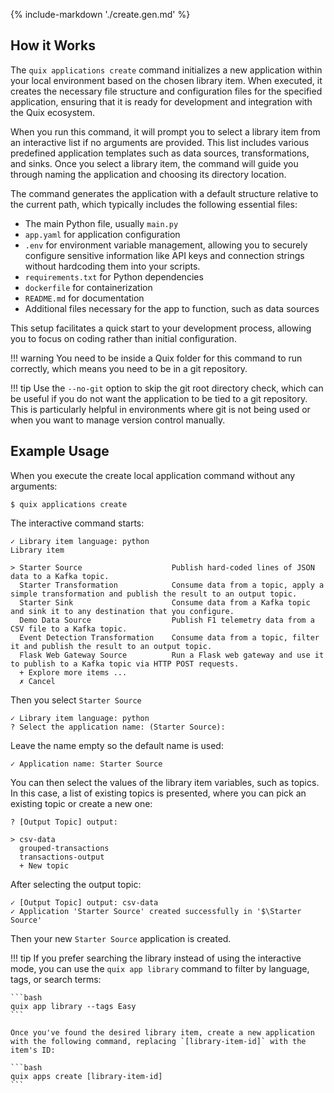 {% include-markdown './create.gen.md' %}

## How it Works

The `quix applications create` command initializes a new application within your local environment based on the chosen library item. When executed, it creates the necessary file structure and configuration files for the specified application, ensuring that it is ready for development and integration with the Quix ecosystem.

When you run this command, it will prompt you to select a library item from an interactive list if no arguments are provided. This list includes various predefined application templates such as data sources, transformations, and sinks. Once you select a library item, the command will guide you through naming the application and choosing its directory location.

The command generates the application with a default structure relative to the current path, which typically includes the following essential files:

- The main Python file, usually `main.py`
- `app.yaml` for application configuration
- `.env` for environment variable management, allowing you to securely configure sensitive information like API keys and connection strings without hardcoding them into your scripts.
- `requirements.txt` for Python dependencies
- `dockerfile` for containerization
- `README.md` for documentation
- Additional files necessary for the app to function, such as data sources

This setup facilitates a quick start to your development process, allowing you to focus on coding rather than initial configuration.

!!! warning
    You need to be inside a Quix folder for this command to run correctly, which means you need to be in a git repository.

!!! tip
    Use the `--no-git` option to skip the git root directory check, which can be useful if you do not want the application to be tied to a git repository. This is particularly helpful in environments where git is not being used or when you want to manage version control manually.

## Example Usage

When you execute the create local application command without any arguments:

```
$ quix applications create
```

The interactive command starts:

```
✓ Library item language: python
Library item

> Starter Source                    Publish hard-coded lines of JSON data to a Kafka topic.
  Starter Transformation            Consume data from a topic, apply a simple transformation and publish the result to an output topic.
  Starter Sink                      Consume data from a Kafka topic and sink it to any destination that you configure.
  Demo Data Source                  Publish F1 telemetry data from a CSV file to a Kafka topic.
  Event Detection Transformation    Consume data from a topic, filter it and publish the result to an output topic.
  Flask Web Gateway Source          Run a Flask web gateway and use it to publish to a Kafka topic via HTTP POST requests.
  + Explore more items ...
  ✗ Cancel                          

```

Then you select `Starter Source`

```
✓ Library item language: python
? Select the application name: (Starter Source):
```

Leave the name empty so the default name is used:

```
✓ Application name: Starter Source
```

You can then select the values of the library item variables, such as topics. In this case, a list of existing topics is presented, where you can pick an existing topic or create a new one:

```
? [Output Topic] output:

> csv-data
  grouped-transactions
  transactions-output
  + New topic
```

After selecting the output topic:

```
✓ [Output Topic] output: csv-data
✓ Application 'Starter Source' created successfully in '$\Starter Source'
```

Then your new `Starter Source` application is created.


!!! tip
    If you prefer searching the library instead of using the interactive mode, you can use the `quix app library` command to filter by language, tags, or search terms:

    ```bash
    quix app library --tags Easy
    ```

    Once you've found the desired library item, create a new application with the following command, replacing `[library-item-id]` with the item's ID:

    ```bash
    quix apps create [library-item-id]
    ```